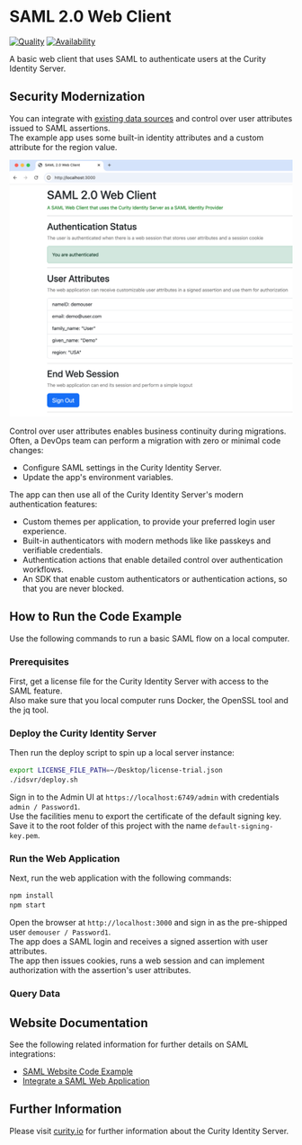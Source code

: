 # SAML 2.0 Web Client

[![Quality](https://img.shields.io/badge/quality-demo-red)](https://curity.io/resources/code-examples/status/)
[![Availability](https://img.shields.io/badge/availability-source-blue)](https://curity.io/resources/code-examples/status/)

A basic web client that uses SAML to authenticate users at the Curity Identity Server.

## Security Modernization

You can integrate with [existing data sources](DATA.md) and control over user attributes issued to SAML assertions.\
The example app uses some built-in identity attributes and a custom attribute for the region value.

![SAML app](app.png)

Control over user attributes enables business continuity during migrations.\
Often, a DevOps team can perform a migration with zero or minimal code changes:

- Configure SAML settings in the Curity Identity Server.
- Update the app's environment variables.

The app can then use all of the Curity Identity Server's modern authentication features:

- Custom themes per application, to provide your preferred login user experience.
- Built-in authenticators with modern methods like like passkeys and verifiable credentials.
- Authentication actions that enable detailed control over authentication workflows.
- An SDK that enable custom authenticators or authentication actions, so that you are never blocked.

## How to Run the Code Example

Use the following commands to run a basic SAML flow on a local computer.

### Prerequisites

First, get a license file for the Curity Identity Server with access to the SAML feature.\
Also make sure that you local computer runs Docker, the OpenSSL tool and the jq tool.

### Deploy the Curity Identity Server

Then run the deploy script to spin up a local server instance:

```bash
export LICENSE_FILE_PATH=~/Desktop/license-trial.json
./idsvr/deploy.sh
```

Sign in to the Admin UI at `https://localhost:6749/admin` with credentials `admin / Password1`.\
Use the facilities menu to export the certificate of the default signing key.\
Save it to the root folder of this project with the name `default-signing-key.pem`.

### Run the Web Application

Next, run the web application with the following commands:

```bash
npm install
npm start
```

Open the browser at `http://localhost:3000` and sign in as the pre-shipped user `demouser / Password1`.\
The app does a SAML login and receives a signed assertion with user attributes.\
The app then issues cookies, runs a web session and can implement authorization with the assertion's user attributes.

### Query Data

## Website Documentation

See the following related information for further details on SAML integrations:

- [SAML Website Code Example](https://curity.io/resources/learn/saml-web-client/)
- [Integrate a SAML Web Application](https://curity.io/resources/learn/saml-integration/)

## Further Information

Please visit [curity.io](https://curity.io/) for further information about the Curity Identity Server.
